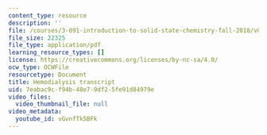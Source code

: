 ```yaml
---
content_type: resource
description: ''
file: /courses/3-091-introduction-to-solid-state-chemistry-fall-2018/vGvnfTk5BFk_transcript.pdf
file_size: 22325
file_type: application/pdf
learning_resource_types: []
license: https://creativecommons.org/licenses/by-nc-sa/4.0/
ocw_type: OCWFile
resourcetype: Document
title: Hemodialysis transcript
uid: 7eabac9c-f94b-48e7-9df2-5fe91d84979e
video_files:
  video_thumbnail_file: null
video_metadata:
  youtube_id: vGvnfTk5BFk
---
```


